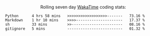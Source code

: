 <!--<p align="center">
  <img width="auto" src ="https://github-readme-stats.vercel.app/api/top-langs/?username=syrkis&layout=compact&hide_border=true&theme=darcula&bg_color=00000000&langs_count=6&hide=jupyter%20notebook,JavaScript,HTML" width = 400>
      <img src ="https://github-readme-streak-stats.herokuapp.com?user=syrkis&theme=darcula&hide_border=true&background=FFFFFF00" width = 400>

</p>-->
<p align="center">Rolling seven day <a href='https://wakatime.com/'> WakaTime</a> coding stats:</p>
<!--START_SECTION:waka-->

```text
Python      4 hrs 58 mins   >>>>>>>>>>>>>>>>>>-------   73.16 %
Markdown    1 hr 10 mins    >>>>---------------------   17.37 %
sh          33 mins         >>-----------------------   08.16 %
gitignore   5 mins          -------------------------   01.32 %
```

<!--END_SECTION:waka-->
